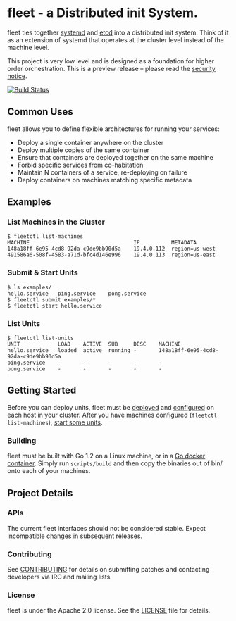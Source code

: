 # fleet - a Distributed init System.

fleet ties together [systemd](http://coreos.com/using-coreos/systemd) and [etcd](https://github.com/coreos/etcd) into a distributed init system. Think of it as an extension of systemd that operates at the cluster level instead of the machine level.

This project is very low level and is designed as a foundation for higher order orchestration. This is a preview release – please read the [security notice](Documentation/security.md).

[![Build Status](https://travis-ci.org/coreos/fleet.png?branch=master)](https://travis-ci.org/coreos/fleet)

## Common Uses

fleet allows you to define flexible architectures for running your services:

* Deploy a single container anywhere on the cluster
* Deploy multiple copies of the same container
* Ensure that containers are deployed together on the same machine
* Forbid specific services from co-habitation
* Maintain N containers of a service, re-deploying on failure
* Deploy containers on machines matching specific metadata

## Examples

### List Machines in the Cluster
```
$ fleetctl list-machines
MACHINE									IP			METADATA
148a18ff-6e95-4cd8-92da-c9de9bb90d5a	19.4.0.112	region=us-west
491586a6-508f-4583-a71d-bfc4d146e996	19.4.0.113	region=us-east
```

### Submit & Start Units

```
$ ls examples/
hello.service	ping.service	pong.service
$ fleetctl submit examples/*
$ fleetctl start hello.service
```

### List Units

```
$ fleetctl list-units
UNIT			LOAD	ACTIVE	SUB		DESC	MACHINE
hello.service	loaded	active	running	-		148a18ff-6e95-4cd8-92da-c9de9bb90d5a
ping.service	-		-		-		-		-
pong.service	-		-		-		-		-
```

## Getting Started

Before you can deploy units, fleet must be [deployed][deploy] and [configured][configure] on each host in your cluster. After you have machines configured (`fleetctl list-machines`), [start some units][using-the-client.md].

[using-the-client.md]: https://github.com/coreos/fleet/blob/master/Documentation/using-the-client.md
[deploy]: https://github.com/coreos/fleet/blob/master/Documentation/deployment.md
[configure]: https://github.com/coreos/fleet/blob/master/Documentation/configuration.md

### Building

fleet must be built with Go 1.2 on a Linux machine, or in a [Go docker container](https://index.docker.io/u/miksago/ubuntu-go/). Simply run `scripts/build` and then copy the binaries out of bin/ onto each of your machines.

## Project Details

### APIs

The current fleet interfaces should not be considered stable. Expect incompatible changes in subsequent releases.

### Contributing

See [CONTRIBUTING](CONTRIBUTING.md) for details on submitting patches and contacting developers via IRC and mailing lists.

### License

fleet is under the Apache 2.0 license. See the [LICENSE](LICENSE) file for details.
